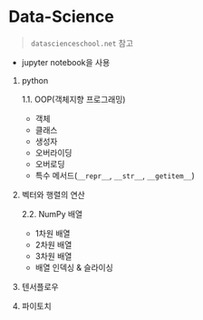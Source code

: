 # Data-Science

> `datascienceschool.net` 참고

- jupyter notebook을 사용



1. python

   1.1. OOP(객체지향 프로그래밍)

   - 객체
   - 클래스
   - 생성자
   - 오버라이딩
   - 오버로딩
   - 특수 메서드(`__repr__`, `__str__`, `__getitem__`)



2. 벡터와 행렬의 연산

   2.2. NumPy 배열

   - 1차원 배열 
   - 2차원 배열
   - 3차원 배열
   - 배열 인덱싱 & 슬라이싱

3. 텐서플로우


4. 파이토치

   
